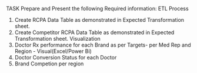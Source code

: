 TASK 
Prepare and Present the following Required information: ETL Process
 1. Create RCPA Data Table as demonstrated in Expected Transformation sheet.
 2. Create Competitor RCPA Data Table as demonstrated in Expected Transformation sheet.
 Visualization
 1. Doctor Rx performance for each Brand as per Targets- per Med Rep and Region - Visual(Excel/Power Bi)
 2. Doctor Conversion Status for each Doctor
 3. Brand Competion per region
